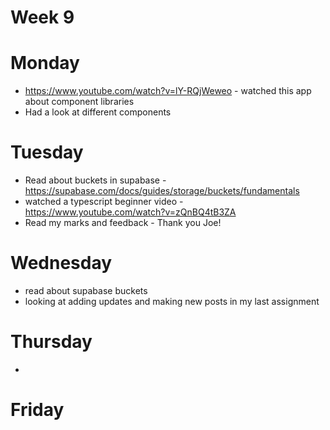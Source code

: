 # Week 9

# Monday

- https://www.youtube.com/watch?v=lY-RQjWeweo - watched this app about component libraries
- Had a look at different components

# Tuesday

- Read about buckets in supabase - https://supabase.com/docs/guides/storage/buckets/fundamentals
- watched a typescript beginner video - https://www.youtube.com/watch?v=zQnBQ4tB3ZA
- Read my marks and feedback - Thank you Joe!

# Wednesday

- read about supabase buckets
- looking at adding updates and making new posts in my last assignment

# Thursday

-

# Friday
